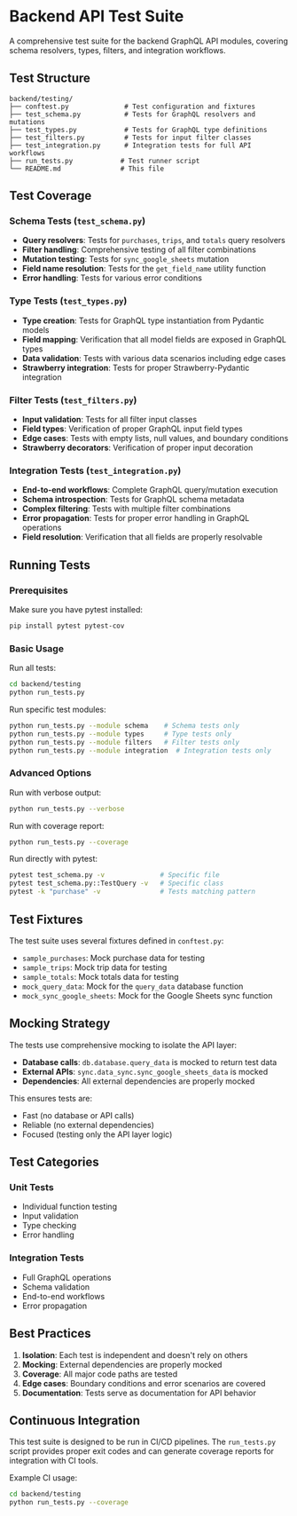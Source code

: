 # Backend API Test Suite

A comprehensive test suite for the backend GraphQL API modules, covering schema resolvers, types, filters, and integration workflows.

## Test Structure

```
backend/testing/
├── conftest.py              # Test configuration and fixtures
├── test_schema.py           # Tests for GraphQL resolvers and mutations
├── test_types.py            # Tests for GraphQL type definitions
├── test_filters.py          # Tests for input filter classes
├── test_integration.py      # Integration tests for full API workflows
├── run_tests.py            # Test runner script
└── README.md               # This file
```

## Test Coverage

### Schema Tests (`test_schema.py`)
- **Query resolvers**: Tests for `purchases`, `trips`, and `totals` query resolvers
- **Filter handling**: Comprehensive testing of all filter combinations
- **Mutation testing**: Tests for `sync_google_sheets` mutation
- **Field name resolution**: Tests for the `get_field_name` utility function
- **Error handling**: Tests for various error conditions

### Type Tests (`test_types.py`)
- **Type creation**: Tests for GraphQL type instantiation from Pydantic models
- **Field mapping**: Verification that all model fields are exposed in GraphQL types
- **Data validation**: Tests with various data scenarios including edge cases
- **Strawberry integration**: Tests for proper Strawberry-Pydantic integration

### Filter Tests (`test_filters.py`)
- **Input validation**: Tests for all filter input classes
- **Field types**: Verification of proper GraphQL input field types
- **Edge cases**: Tests with empty lists, null values, and boundary conditions
- **Strawberry decorators**: Verification of proper input decoration

### Integration Tests (`test_integration.py`)
- **End-to-end workflows**: Complete GraphQL query/mutation execution
- **Schema introspection**: Tests for GraphQL schema metadata
- **Complex filtering**: Tests with multiple filter combinations
- **Error propagation**: Tests for proper error handling in GraphQL operations
- **Field resolution**: Verification that all fields are properly resolvable

## Running Tests

### Prerequisites

Make sure you have pytest installed:
```bash
pip install pytest pytest-cov
```

### Basic Usage

Run all tests:
```bash
cd backend/testing
python run_tests.py
```

Run specific test modules:
```bash
python run_tests.py --module schema    # Schema tests only
python run_tests.py --module types     # Type tests only
python run_tests.py --module filters   # Filter tests only
python run_tests.py --module integration  # Integration tests only
```

### Advanced Options

Run with verbose output:
```bash
python run_tests.py --verbose
```

Run with coverage report:
```bash
python run_tests.py --coverage
```

Run directly with pytest:
```bash
pytest test_schema.py -v              # Specific file
pytest test_schema.py::TestQuery -v   # Specific class
pytest -k "purchase" -v               # Tests matching pattern
```

## Test Fixtures

The test suite uses several fixtures defined in `conftest.py`:

- `sample_purchases`: Mock purchase data for testing
- `sample_trips`: Mock trip data for testing  
- `sample_totals`: Mock totals data for testing
- `mock_query_data`: Mock for the `query_data` database function
- `mock_sync_google_sheets`: Mock for the Google Sheets sync function

## Mocking Strategy

The tests use comprehensive mocking to isolate the API layer:

- **Database calls**: `db.database.query_data` is mocked to return test data
- **External APIs**: `sync.data_sync.sync_google_sheets_data` is mocked
- **Dependencies**: All external dependencies are properly mocked

This ensures tests are:
- Fast (no database or API calls)
- Reliable (no external dependencies)
- Focused (testing only the API layer logic)

## Test Categories

### Unit Tests
- Individual function testing
- Input validation
- Type checking
- Error handling

### Integration Tests  
- Full GraphQL operations
- Schema validation
- End-to-end workflows
- Error propagation

## Best Practices

1. **Isolation**: Each test is independent and doesn't rely on others
2. **Mocking**: External dependencies are properly mocked
3. **Coverage**: All major code paths are tested
4. **Edge cases**: Boundary conditions and error scenarios are covered
5. **Documentation**: Tests serve as documentation for API behavior

## Continuous Integration

This test suite is designed to be run in CI/CD pipelines. The `run_tests.py` script provides proper exit codes and can generate coverage reports for integration with CI tools.

Example CI usage:
```bash
cd backend/testing
python run_tests.py --coverage
```
